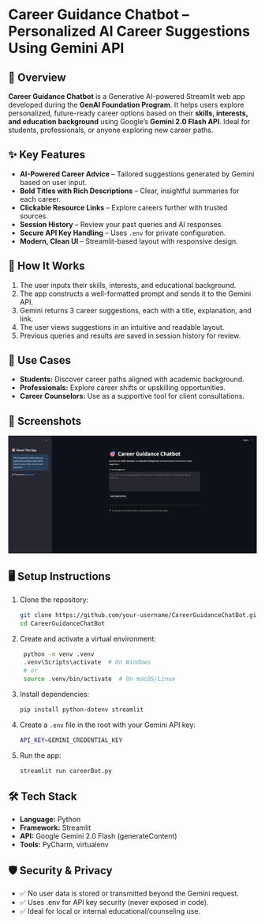 #  Career Guidance Chatbot – Personalized AI Career Suggestions Using Gemini API

## 🚀 Overview

**Career Guidance Chatbot** is a Generative AI-powered Streamlit web app developed during the **GenAI Foundation Program**. It helps users explore personalized, future-ready career options based on their **skills, interests, and education background** using Google’s **Gemini 2.0 Flash API**. Ideal for students, professionals, or anyone exploring new career paths.

## ✨ Key Features

- **AI-Powered Career Advice** – Tailored suggestions generated by Gemini based on user input.
- **Bold Titles with Rich Descriptions** – Clear, insightful summaries for each career.
- **Clickable Resource Links** – Explore careers further with trusted sources.
- **Session History** – Review your past queries and AI responses.
- **Secure API Key Handling** – Uses `.env` for private configuration.
- **Modern, Clean UI** – Streamlit-based layout with responsive design.

## 📌 How It Works

1. The user inputs their skills, interests, and educational background.
2. The app constructs a well-formatted prompt and sends it to the Gemini API.
3. Gemini returns 3 career suggestions, each with a title, explanation, and link.
4. The user views suggestions in an intuitive and readable layout.
5. Previous queries and results are saved in session history for review.

## 📌 Use Cases

- **Students:** Discover career paths aligned with academic background.
- **Professionals:** Explore career shifts or upskilling opportunities.
- **Career Counselors:** Use as a supportive tool for client consultations.

## 📸 Screenshots

![App Screenshot](Screenshot.png)

## 🖥️ Setup Instructions

1. Clone the repository:
   ```sh
   git clone https://github.com/your-username/CareerGuidanceChatBot.git
   cd CareerGuidanceChatBot
2. Create and activate a virtual environment:
   ```sh
    python -m venv .venv
    .venv\Scripts\activate  # On Windows
    # or
    source .venv/bin/activate  # On macOS/Linux
3. Install dependencies:
    ```sh
    pip install python-dotenv streamlit
4. Create a `.env` file in the root with your Gemini API key:
    ```sh
    API_KEY=GEMINI_CREDENTIAL_KEY
5. Run the app:
   ```sh
   streamlit run careerBot.py

## 🛠️ Tech Stack

- **Language:** Python
- **Framework:** Streamlit
- **API:** Google Gemini 2.0 Flash (generateContent)
- **Tools:** PyCharm, virtualenv

## 🛡️ Security & Privacy

- ✅ No user data is stored or transmitted beyond the Gemini request.
- ✅ Uses .env for API key security (never exposed in code).
- ✅ Ideal for local or internal educational/counseling use.

